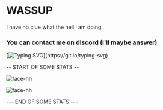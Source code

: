 <h1 align="left">WASSUP</h1>

I have no clue what the hell i am doing.

<h3 align="left">
  You can contact me on discord (i'll maybe answer)
</h3>

[![Typing SVG](https://readme-typing-svg.herokuapp.com?size=30&lines=What+are+you+doing+here.)](https://git.io/typing-svg)

-- START OF SOME STATS --

![face-hh](https://github-readme-stats.vercel.app/api?username=New-Fort&show_icons=true&theme=tokyonight&hide=["issues"])

![face-hh](https://github-readme-stats.vercel.app/api/top-langs?username=New-Fort&show_icons=true&theme=tokyonight&layout=compact)

--- END OF SOME STATS ---
